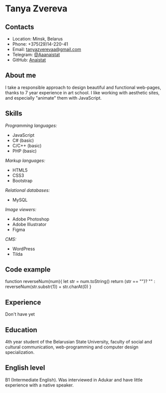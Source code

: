 # Tanya Zvereva
## Contacts
- Location: Minsk, Belarus
- Phone: +375(29)14-220-41
- Email: tanyazverevaa@gmail.com
- Telegram: [@Aaanaistat](https://t.me/Aaanaistat)
- GitHub: [Anaistat](https://github.com/Anaistat)

## About me
I take a responsible approach to design beautiful and functional web-pages, thanks to 7 year experience in art school. I like working with aesthetic sites, and especially "animate" them with JavaScript.
## Skills
_Programming languages:_
- JavaScript
- C# (basic)
- C/C++ (basic)
- PHP (basic)

_Markup languages:_
- HTML5
- CSS3
- Bootstrap

_Relational databases:_
- MySQL

_Image viewers:_
- Adobe Photoshop
- Adobe Illustrator
- Figma

_CMS:_
- WordPress
- Tilda

## Code example

function reverseNum(num){
	let str = num.toString()
	return (str == "")? "" : reverseNum(str.substr(1)) + str.charAt(0)
}

## Experience
Don't have yet
## Education
4th year student of the Belarusian State University, faculty of social and cultural communication, web-programming and computer design specialization.
## English level
B1 (Intermediate English). Was interviewed in Adukar and have little experience with a native speaker.
